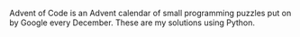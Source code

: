 Advent of Code is an Advent calendar of small programming puzzles put on by Google every December. These are my solutions using Python.
